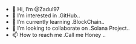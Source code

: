 - 👋 Hi, I’m @Zadul97
- 👀 I’m interested in .GitHub..
- 🌱 I’m currently learning .BlockChain..
- 💞️ I’m looking to collaborate on .Solana Project..
- 📫 How to reach me .Call me Honey ..

<!---
Zadul97/Zadul97 is a ✨ special ✨ repository because its `README.md` (this file) appears on your GitHub profile.
You can click the Preview link to take a look at your changes.
--->
